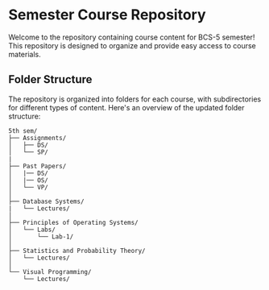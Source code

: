 
# Semester Course Repository

Welcome to the repository containing course content for BCS-5 semester! This repository is designed to organize and provide easy access to course materials.

## Folder Structure

The repository is organized into folders for each course, with subdirectories for different types of content. Here's an overview of the updated folder structure:

```
5th sem/
├── Assignments/
│   ├── DS/
│   └── SP/
|
├── Past Papers/
│   |── DS/
│   |── OS/
│   └── VP/
│
├── Database Systems/
|   └── Lectures/
│
├── Principles of Operating Systems/
│   └── Labs/
│       └── Lab-1/
│
├── Statistics and Probability Theory/
│   └── Lectures/
│
└── Visual Programming/
    └── Lectures/
```
